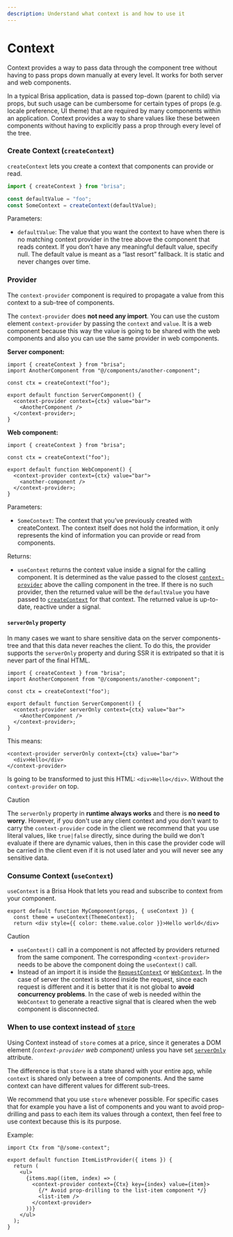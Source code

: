 ```yaml
---
description: Understand what context is and how to use it
---
```


# Context

Context provides a way to pass data through the component tree without having to pass props down manually at every level. It works for both server and web components.

In a typical Brisa application, data is passed top-down (parent to child) via props, but such usage can be cumbersome for certain types of props (e.g. locale preference, UI theme) that are required by many components within an application. Context provides a way to share values like these between components without having to explicitly pass a prop through every level of the tree.

### Create Context (`createContext`)

`createContext` lets you create a context that components can provide or read.

```ts
import { createContext } from "brisa";

const defaultValue = "foo";
const SomeContext = createContext(defaultValue);
```

Parameters:

- `defaultValue`: The value that you want the context to have when there is no matching context provider in the tree above the component that reads context. If you don’t have any meaningful default value, specify null. The default value is meant as a “last resort” fallback. It is static and never changes over time.

### Provider

The `context-provider` component is required to propagate a value from this context to a sub-tree of components.

The `context-provider` does **not need any import**. You can use the custom element `context-provider` by passing the `context` and `value`. It is a web component because this way the value is going to be shared with the web components and also you can use the same provider in web components.

**Server component:**

```tsx
import { createContext } from "brisa";
import AnotherComponent from "@/components/another-component";

const ctx = createContext("foo");

export default function ServerComponent() {
  <context-provider context={ctx} value="bar">
    <AnotherComponent />
  </context-provider>;
}
```

**Web component:**

```tsx
import { createContext } from "brisa";

const ctx = createContext("foo");

export default function WebComponent() {
  <context-provider context={ctx} value="bar">
    <another-component />
  </context-provider>;
}
```

Parameters:

- `SomeContext`: The context that you’ve previously created with createContext. The context itself does not hold the information, it only represents the kind of information you can provide or read from components.

Returns:

- `useContext` returns the context value inside a signal for the calling component. It is determined as the value passed to the closest [`context-provider`](#provider) above the calling component in the tree. If there is no such provider, then the returned value will be the `defaultValue` you have passed to [`createContext`](#create-context-createcontext) for that context. The returned value is up-to-date, reactive under a signal.

#### `serverOnly` property

In many cases we want to share sensitive data on the server components-tree and that this data never reaches the client. To do this, the provider supports the `serverOnly` property and during SSR it is extripated so that it is never part of the final HTML.

```tsx
import { createContext } from "brisa";
import AnotherComponent from "@/components/another-component";

const ctx = createContext("foo");

export default function ServerComponent() {
  <context-provider serverOnly context={ctx} value="bar">
    <AnotherComponent />
  </context-provider>;
}
```

This means:

```tsx
<context-provider serverOnly context={ctx} value="bar">
  <div>Hello</div>
</context-provider>
```

Is going to be transformed to just this HTML: `<div>Hello</div>`. Without the `context-provider` on top.

> [!CAUTION]
>
> The `serverOnly` property in **runtime always works** and there is **no need to worry**. However, if you don't use any client context and you don't want to carry the `context-provider` code in the client we recommend that you use literal values, like `true|false` directly, since during the build we don't evaluate if there are dynamic values, then in this case the provider code will be carried in the client even if it is not used later and you will never see any sensitive data.

### Consume Context (`useContext`)

`useContext` is a Brisa Hook that lets you read and subscribe to context from your component.

```tsx
export default function MyComponent(props, { useContext }) {
  const theme = useContext(ThemeContext);
  return <div style={{ color: theme.value.color }}>Hello world</div>
```

> [!CAUTION]
>
> - `useContext()` call in a component is not affected by providers returned from the same component. The corresponding `<context-provider>` needs to be above the component doing the `useContext()` call.
> - Instead of an import it is inside the [`RequestContext`](/api-reference/components/request-context) or [`WebContext`](/api-reference/components/web-context). In the case of server the context is stored inside the request, since each request is different and it is better that it is not global to **avoid concurrency problems**. In the case of web is needed within the `WebContext` to generate a reactive signal that is cleared when the web component is disconnected.

### When to use context instead of [`store`](/components-details/web-components#store-store-method)

Using Context instead of `store` comes at a price, since it generates a DOM element _(`context-provider` web component)_ unless you have set [`serverOnly`](#serveronly-property) attribute.

The difference is that `store` is a state shared with your entire app, while `context` is shared only between a tree of components. And the same context can have different values for different sub-trees.

We recommend that you use `store` whenever possible. For specific cases that for example you have a list of components and you want to avoid prop-drilling and pass to each item its values through a context, then feel free to use context because this is its purpose.

Example:

```tsx
import Ctx from "@/some-context";

export default function ItemListProvider({ items }) {
  return (
    <ul>
      {items.map((item, index) => (
        <context-provider context={Ctx} key={index} value={item}>
          {/* Avoid prop-drilling to the list-item component */}
          <list-item />
        </context-provider>
      ))}
    </ul>
  );
}
```
